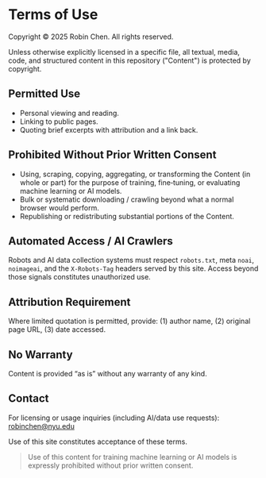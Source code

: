 # Terms of Use

Copyright © 2025 Robin Chen. All rights reserved.

Unless otherwise explicitly licensed in a specific file, all textual, media, code, and structured content in this repository ("Content") is protected by copyright.

## Permitted Use
- Personal viewing and reading.
- Linking to public pages.
- Quoting brief excerpts with attribution and a link back.

## Prohibited Without Prior Written Consent
- Using, scraping, copying, aggregating, or transforming the Content (in whole or part) for the purpose of training, fine‑tuning, or evaluating machine learning or AI models.
- Bulk or systematic downloading / crawling beyond what a normal browser would perform.
- Republishing or redistributing substantial portions of the Content.

## Automated Access / AI Crawlers
Robots and AI data collection systems must respect `robots.txt`, meta `noai`, `noimageai`, and the `X-Robots-Tag` headers served by this site. Access beyond those signals constitutes unauthorized use.

## Attribution Requirement
Where limited quotation is permitted, provide: (1) author name, (2) original page URL, (3) date accessed.

## No Warranty
Content is provided “as is” without any warranty of any kind.

## Contact
For licensing or usage inquiries (including AI/data use requests): robinchen@nyu.edu

Use of this site constitutes acceptance of these terms.

> Use of this content for training machine learning or AI models is expressly prohibited without prior written consent.